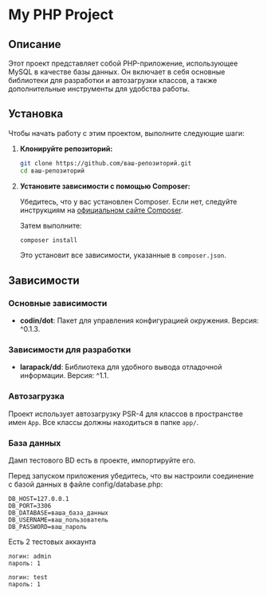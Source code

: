 # My PHP Project

## Описание

Этот проект представляет собой PHP-приложение, использующее MySQL в качестве базы данных. Он включает в себя основные библиотеки для разработки и автозагрузки классов, а также дополнительные инструменты для удобства работы.

## Установка

Чтобы начать работу с этим проектом, выполните следующие шаги:

1. **Клонируйте репозиторий:**

   ```bash
   git clone https://github.com/ваш-репозиторий.git
   cd ваш-репозиторий
   ```

2. **Установите зависимости с помощью Composer:**

   Убедитесь, что у вас установлен Composer. Если нет, следуйте инструкциям на [официальном сайте Composer](https://getcomposer.org/download/).

   Затем выполните:

   ```bash
   composer install
   ```

   Это установит все зависимости, указанные в `composer.json`.

## Зависимости

### Основные зависимости

- **codin/dot**: Пакет для управления конфигурацией окружения. Версия: ^0.1.3.

### Зависимости для разработки

- **larapack/dd**: Библиотека для удобного вывода отладочной информации. Версия: ^1.1.

### Автозагрузка

Проект использует автозагрузку PSR-4 для классов в пространстве имен `App`. Все классы должны находиться в папке `app/`.

### База данных

Дамп тестового BD есть в проекте, импортируйте его.

Перед запуском приложения убедитесь, что вы настроили соединение с базой данных в файле config/database.php:
```
DB_HOST=127.0.0.1
DB_PORT=3306
DB_DATABASE=ваша_база_данных
DB_USERNAME=ваш_пользователь
DB_PASSWORD=ваш_пароль
```
Есть 2 тестовых аккаунта
```
логин: admin
пароль: 1
```
```
логин: test
пароль: 1
```
